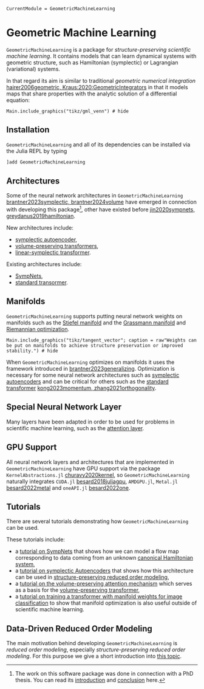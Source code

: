 ```@meta
CurrentModule = GeometricMachineLearning
```

# Geometric Machine Learning

`GeometricMachineLearning` is a package for *structure-preserving scientific machine learning*. It contains models that can learn dynamical systems with geometric structure, such as Hamiltonian (symplectic) or Lagrangian (variational) systems.

In that regard its aim is similar to traditional *geometric numerical integration* [hairer2006geometric, Kraus:2020:GeometricIntegrators](@cite) in that it models maps that share properties with the analytic solution of a differential equation:

```@example
Main.include_graphics("tikz/gml_venn") # hide
```

## Installation

`GeometricMachineLearning` and all of its dependencies can be installed via the Julia REPL by typing 
```julia
]add GeometricMachineLearning
```

## Architectures

Some of the neural network architectures in `GeometricMachineLearning` [brantner2023symplectic, brantner2024volume](@cite) have emerged in connection with developing this package[^1], other have existed before [jin2020sympnets, greydanus2019hamiltonian](@cite).

[^1]: The work on this software package was done in connection with a PhD thesis. You can read its [introduction](@ref "Introduction and Outline") and [conclusion](@ref "Conclusion") here.

New architectures include:
- [symplectic autoencoder](@ref "The Symplectic Autoencoder"),
- [volume-preserving transformers](@ref "Volume-Preserving Transformer"), 
- [linear-symplectic transformer](@ref "Linear Symplectic Transformer"). 

Existing architectures include:
- [SympNets](@ref "SympNet Architecture"),
- [standard transormer](@ref "Standard Transformer").

## Manifolds

`GeometricMachineLearning` supports putting neural network weights on manifolds such as the [Stiefel manifold](@ref "The Stiefel Manifold") and the [Grassmann manifold](@ref "The Grassmann Manifold") and [Riemannian optimization](@ref "Riemannian Manifolds").

```@example
Main.include_graphics("tikz/tangent_vector"; caption = raw"Weights can be put on manifolds to achieve structure preservation or improved stability.") # hide
```

When `GeometricMachineLearning` optimizes on manifolds it uses the framework introduced in [brantner2023generalizing](@cite). Optimization is necessary for some neural network architectures such as [symplectic autoencoders](@ref "The Symplectic Autoencoder") and can be critical for others such as the [standard transformer](@ref "MNIST Tutorial") [kong2023momentum, zhang2021orthogonality](@cite).



## Special Neural Network Layer

Many layers have been adapted in order to be used for problems in scientific machine learning, such as the [attention layer](@ref "The Attention Layer").

## GPU Support

All neural network layers and architectures that are implemented in `GeometricMachineLearning` have GPU support via the package `KernelAbstractions.jl` [churavy2020kernel](@cite), so `GeometricMachineLearning` naturally integrates `CUDA.jl` [besard2018juliagpu](@cite), `AMDGPU.jl`, `Metal.jl` [besard2022metal](@cite) and `oneAPI.jl` [besard2022one](@cite).

## Tutorials 

There are several tutorials demonstrating how `GeometricMachineLearning` can be used.

These tutorials include:
- a [tutorial on SympNets](@ref "SympNets with `GeometricMachineLearning`") that shows how we can model a flow map corresponding to data coming from an unknown [canonical Hamiltonian system](@ref "Symplectic Systems"),
- a [tutorial on symplectic Autoencoders](@ref "Symplectic Autoencoders and the Toda Lattice") that shows how this architecture can be used in [structure-preserving reduced order modeling](@ref "Hamiltonian Model Order Reduction"),
- a [tutorial on the volume-preserving attention mechanism](@ref "Comparing Different `VolumePreservingAttention` Mechanisms") which serves as a basis for the [volume-preserving transformer](@ref "Volume-Preserving Transformer"),
- a [tutorial on training a transformer with manifold weights for image classification](@ref "MNIST Tutorial") to show that manifold optimization is also useful outside of scientific machine learning.

## Data-Driven Reduced Order Modeling

The main motivation behind developing `GeometricMachineLearning` is *reduced order modeling*, especially *structure-preserving reduced order modeling*. For this purpose we give a short introduction into [this topic](@ref "Basic Concepts of Reduced Order Modeling").